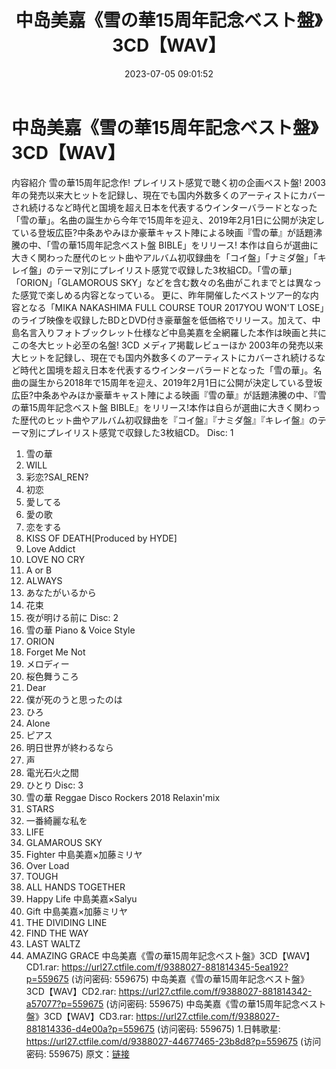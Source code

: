 ﻿---
title: 中岛美嘉《雪の華15周年記念ベスト盤》3CD【WAV】
date: 2023-07-05 09:01:52
categories: 外语音乐
tags: 外语音乐
---
# 中岛美嘉《雪の華15周年記念ベスト盤》3CD【WAV】

内容紹介
雪の華15周年記念作! プレイリスト感覚で聴く初の企画ベスト盤!
2003年の発売以来大ヒットを記録し、現在でも国内外数多くのアーティストにカバーされ続けるなど時代と国境を超え日本を代表するウインターバラードとなった「雪の華」。名曲の誕生から今年で15周年を迎え、2019年2月1日に公開が決定している登坂広臣?中条あやみほか豪華キャスト陣による映画『雪の華』が話題沸騰の中、「雪の華15周年記念ベスト盤
BIBLE」をリリース!
本作は自らが選曲に大きく関わった歴代のヒット曲やアルバム初収録曲を「コイ盤」「ナミダ盤」「キレイ盤」のテーマ別にプレイリスト感覚で収録した3枚組CD。「雪の華」「ORION」「GLAMOROUS
SKY」などを含む数々の名曲がこれまでとは異なった感覚で楽しめる内容となっている。
更に、昨年開催したベストツアー的な内容となる「MIKA NAKASHIMA FULL COURSE TOUR
2017YOU WON'T
LOSE」のライブ映像を収録したBDとDVD付き豪華盤を低価格でリリース。加えて、中島名言入りフォトブックレット仕様など中島美嘉を全網羅した本作は映画と共にこの冬大ヒット必至の名盤!
3CD
メディア掲載レビューほか
2003年の発売以来大ヒットを記録し、現在でも国内外数多くのアーティストにカバーされ続けるなど時代と国境を超え日本を代表するウインターバラードとなった「雪の華」。名曲の誕生から2018年で15周年を迎え、2019年2月1日に公開が決定している登坂広臣?中条あやみほか豪華キャスト陣による映画『雪の華』が話題沸騰の中、『雪の華15周年記念ベスト盤
BIBLE』をリリース!本作は自らが選曲に大きく関わった歴代のヒット曲やアルバム初収録曲を『コイ盤』『ナミダ盤』『キレイ盤』のテーマ別にプレイリスト感覚で収録した3枚組CD。
Disc: 1
1. 雪の華
2. WILL
3. 彩恋?SAI_REN?
4. 初恋
5. 愛してる
6. 愛の歌
7. 恋をする
8. KISS OF DEATH[Produced by HYDE]
9. Love Addict
10. LOVE NO CRY
11. A or B
12. ALWAYS
13. あなたがいるから
14. 花束
15. 夜が明ける前に
Disc: 2
1. 雪の華 Piano & Voice Style
2. ORION
3. Forget Me Not
4. メロディー
5. 桜色舞うころ
6. Dear
7. 僕が死のうと思ったのは
8. ひろ
9. Alone
10. ピアス
11. 明日世界が終わるなら
12. 声
13. 電光石火之間
14. ひとり
Disc: 3
1. 雪の華 Reggae Disco Rockers 2018 Relaxin'mix
2. STARS
3. 一番綺麗な私を
4. LIFE
5. GLAMAROUS SKY
6. Fighter 中島美嘉×加藤ミリヤ
7. Over Load
8. TOUGH
9. ALL HANDS TOGETHER
10. Happy Life 中島美嘉×Salyu
11. Gift 中島美嘉×加藤ミリヤ
12. THE DIVIDING LINE
13. FIND THE WAY
14. LAST WALTZ
15. AMAZING GRACE
中岛美嘉《雪の華15周年記念ベスト盤》3CD【WAV】CD1.rar: https://url27.ctfile.com/f/9388027-881814345-5ea192?p=559675
(访问密码: 559675)
中岛美嘉《雪の華15周年記念ベスト盤》3CD【WAV】CD2.rar: https://url27.ctfile.com/f/9388027-881814342-a57077?p=559675
(访问密码: 559675)
中岛美嘉《雪の華15周年記念ベスト盤》3CD【WAV】CD3.rar: https://url27.ctfile.com/f/9388027-881814336-d4e00a?p=559675
(访问密码: 559675)
1.日韩歌星: https://url27.ctfile.com/d/9388027-44677465-23b8d8?p=559675
(访问密码: 559675)
原文：[链接](https://blog.sina.com.cn/s/blog_1647c7e76010312kl.html)